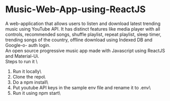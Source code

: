 # Music-Web-App-using-ReactJS
A web-application that allows users to listen and download latest trending music using YouTube API.  It has distinct features like media player with all controls, recommended songs, shuffle playlist, repeat playlist, sleep timer, trending songs of the country, offline download using Indexed DB and Google-o- auth login.\
An open source progressive music app made with Javascript using ReactJS and Material-Ui.\
Steps to run it \

1. Run it locally\
2. Clone the repo\
3. Do a npm install\
4. Put youtube API keys in the sample env file and rename it to .env\
5. Run it using npm start\
